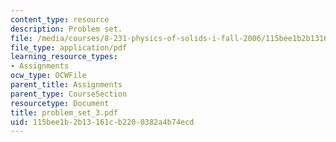 ```yaml
---
content_type: resource
description: Problem set.
file: /media/courses/8-231-physics-of-solids-i-fall-2006/115bee1b2b13161cb2200382a4b74ecd_problem_set_3.pdf
file_type: application/pdf
learning_resource_types:
- Assignments
ocw_type: OCWFile
parent_title: Assignments
parent_type: CourseSection
resourcetype: Document
title: problem_set_3.pdf
uid: 115bee1b-2b13-161c-b220-0382a4b74ecd
---
```

